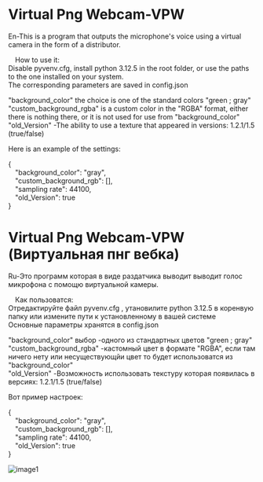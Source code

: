 # Virtual Png Webcam-VPW 
En-This is a program that outputs the microphone's voice using a virtual camera in the form of a distributor.

&emsp;How to use it:\
Disable pyvenv.cfg, install python 3.12.5 in the root folder, or use the paths to the one installed on your system.\
The corresponding parameters are saved in config.json

"background_color" the choice is one of the standard colors "green ; gray"\
"custom_background_rgba" is a custom color in the "RGBA" format, either there is nothing there, or it is not used for use from "background_color"\
"old_Version" -The ability to use a texture that appeared in versions: 1.2.1/1.5 (true/false)

Here is an example of the settings:

{\
&emsp;"background_color": "gray",\
&emsp;"custom_background_rgb": [],\
&emsp;"sampling rate": 44100,\
&emsp;"old_Version": true\
}

# Virtual Png Webcam-VPW (Виртуальная пнг вебка)
Ru-Это программ которая в виде раздатчика выводит выводит голос микрофона с помощю виртуальной камеры. 

&emsp;Как пользоватся:\
Отредактируйте файл pyvenv.cfg , утановилите python 3.12.5 в коренвую папку или измените пути к установленному в вашей системе\
Основные параметры хранятся в config.json

"background_color" выбор -одного из стандартных цветов "green ; gray"\
"custom_background_rgba" -кастомный цвет в формате "RGBA", если там ничего нету или несуществующйи цвет то будет использоватся из "background_color"\
"old_Version" -Возможность использовать текстуру которая появилась в версиях: 1.2.1/1.5	(true/false)

Вот пример настроек:

{\
&emsp;"background_color": "gray",\
&emsp;"custom_background_rgb": [],\
&emsp;"sampling rate": 44100,\
&emsp;"old_Version": true\
}



![image1](https://github.com/user-attachments/assets/ff5ac38f-828b-4f26-b946-7fe0b6ecc8ef)
